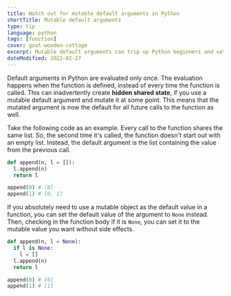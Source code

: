 ```yaml
---
title: Watch out for mutable default arguments in Python
shortTitle: Mutable default arguments
type: tip
language: python
tags: [function]
cover: goat-wooden-cottage
excerpt: Mutable default arguments can trip up Python beginners and veterans alike. Here's a quick workaround to deal with them.
dateModified: 2022-02-27
---
```


Default arguments in Python are evaluated only once. The evaluation happens when the function is defined, instead of every time the function is called. This can inadvertently create **hidden shared state**, if you use a mutable default argument and mutate it at some point. This means that the mutated argument is now the default for all future calls to the function as well.

Take the following code as an example. Every call to the function shares the same list. So, the second time it's called, the function doesn't start out with an empty list. Instead, the default argument is the list containing the value from the previous call.

```py
def append(n, l = []):
  l.append(n)
  return l

append(0) # [0]
append(1) # [0, 1]
```

If you absolutely need to use a mutable object as the default value in a function, you can set the default value of the argument to `None` instead. Then, checking in the function body if it is `None`, you can set it to the mutable value you want without side effects.

```py
def append(n, l = None):
  if l is None:
    l = []
  l.append(n)
  return l

append(0) # [0]
append(1) # [1]
```
